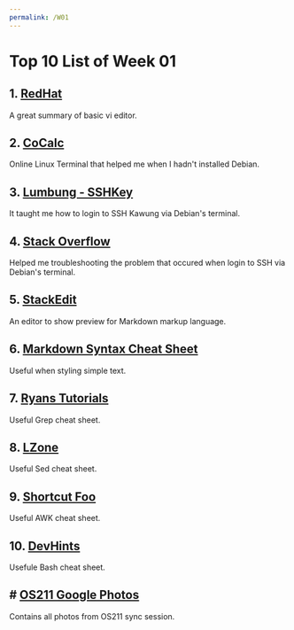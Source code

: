 ```yaml
---
permalink: /W01
---
```


# Top 10 List of Week 01

## 1. [RedHat](https://www.redhat.com/sysadmin/introduction-vi-editor)
A great summary of basic vi editor.

## 2. [CoCalc](https://cocalc.com/doc/terminal.html)
Online Linux Terminal that helped me when I hadn't installed Debian.

## 3. [Lumbung - SSHKey](https://lumbung.cs.ui.ac.id/d/1fcefc59500e45aaaef6/)
It taught me how to login to SSH Kawung via Debian's terminal.

## 4. [Stack Overflow](https://stackoverflow.com/a/9270753)
Helped me troubleshooting the problem that occured when login to SSH via Debian's terminal.

## 5. [StackEdit](https://stackedit.io/)
An editor to show preview for Markdown markup language.

## 6. [Markdown Syntax Cheat Sheet](https://guides.github.com/pdfs/markdown-cheatsheet-online.pdf)
Useful when styling simple text.

## 7. [Ryans Tutorials](https://ryanstutorials.net/linuxtutorial/cheatsheetgrep.php)
Useful Grep cheat sheet.

## 8. [LZone](https://lzone.de/cheat-sheet/sed)
Useful Sed cheat sheet.

## 9. [Shortcut Foo](https://www.shortcutfoo.com/app/dojos/awk/cheatsheet)
Useful AWK cheat sheet.

## 10. [DevHints](https://devhints.io/bash)
Usefule Bash cheat sheet.

## # [OS211 Google Photos](https://photos.google.com/share/AF1QipNDljTuQv2xztaP4ZFvPXmQHgEx0yEWq4ySGOKHVTpoAbAajE8MVb4BShYHka_2yA?key=cEMyMkhSMGE4X0RhY01McWFsSU5paExTeWtiS2VR)
Contains all photos from OS211 sync session. 
